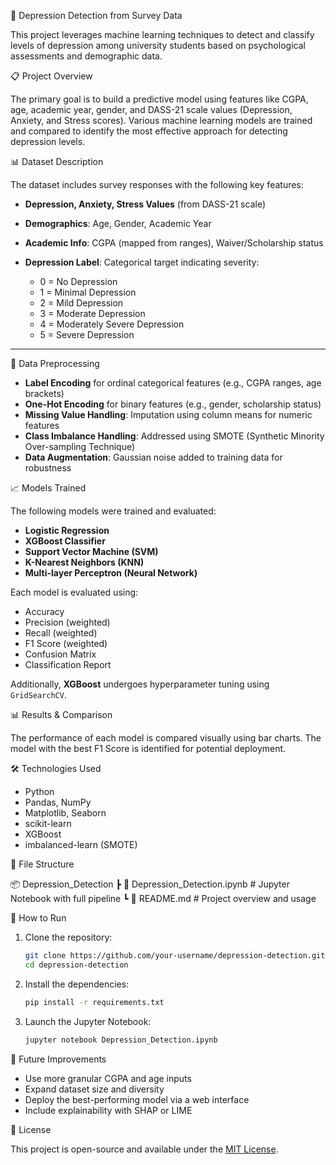 
🧠 Depression Detection from Survey Data

This project leverages machine learning techniques to detect and classify levels of depression among university students based on psychological assessments and demographic data.

📋 Project Overview

The primary goal is to build a predictive model using features like CGPA, age, academic year, gender, and DASS-21 scale values (Depression, Anxiety, and Stress scores). Various machine learning models are trained and compared to identify the most effective approach for detecting depression levels.



📊 Dataset Description

The dataset includes survey responses with the following key features:

* **Depression, Anxiety, Stress Values** (from DASS-21 scale)
* **Demographics**: Age, Gender, Academic Year
* **Academic Info**: CGPA (mapped from ranges), Waiver/Scholarship status
* **Depression Label**: Categorical target indicating severity:

  * 0 = No Depression
  * 1 = Minimal Depression
  * 2 = Mild Depression
  * 3 = Moderate Depression
  * 4 = Moderately Severe Depression
  * 5 = Severe Depression

---

🧼 Data Preprocessing

* **Label Encoding** for ordinal categorical features (e.g., CGPA ranges, age brackets)
* **One-Hot Encoding** for binary features (e.g., gender, scholarship status)
* **Missing Value Handling**: Imputation using column means for numeric features
* **Class Imbalance Handling**: Addressed using SMOTE (Synthetic Minority Over-sampling Technique)
* **Data Augmentation**: Gaussian noise added to training data for robustness



📈 Models Trained

The following models were trained and evaluated:

* **Logistic Regression**
* **XGBoost Classifier**
* **Support Vector Machine (SVM)**
* **K-Nearest Neighbors (KNN)**
* **Multi-layer Perceptron (Neural Network)**

Each model is evaluated using:

* Accuracy
* Precision (weighted)
* Recall (weighted)
* F1 Score (weighted)
* Confusion Matrix
* Classification Report

Additionally, **XGBoost** undergoes hyperparameter tuning using `GridSearchCV`.



📊 Results & Comparison

The performance of each model is compared visually using bar charts. The model with the best F1 Score is identified for potential deployment.



🛠 Technologies Used

* Python
* Pandas, NumPy
* Matplotlib, Seaborn
* scikit-learn
* XGBoost
* imbalanced-learn (SMOTE)



📁 File Structure


📦 Depression_Detection
 ┣ 📜 Depression_Detection.ipynb   # Jupyter Notebook with full pipeline
 ┗ 📜 README.md                    # Project overview and usage



🚀 How to Run

1. Clone the repository:

   ```bash
   git clone https://github.com/your-username/depression-detection.git
   cd depression-detection
   ```

2. Install the dependencies:

   ```bash
   pip install -r requirements.txt
   ```

3. Launch the Jupyter Notebook:

   ```bash
   jupyter notebook Depression_Detection.ipynb
   ```



📌 Future Improvements

* Use more granular CGPA and age inputs
* Expand dataset size and diversity
* Deploy the best-performing model via a web interface
* Include explainability with SHAP or LIME



📄 License

This project is open-source and available under the [MIT License](LICENSE).


